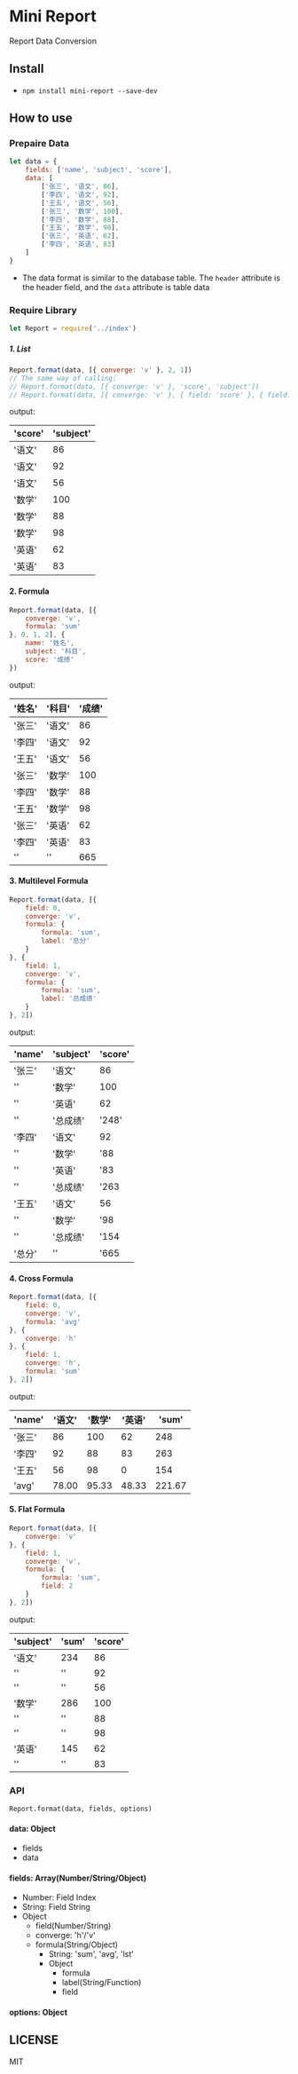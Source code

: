 # Mini Report

Report Data Conversion

## Install

  - `npm install mini-report --save-dev`

## How to use

### Prepaire Data
```javascript
let data = {
    fields: ['name', 'subject', 'score'],
    data: [
        ['张三', '语文', 86],
        ['李四', '语文', 92],
        ['王五', '语文', 56],
        ['张三', '数学', 100],
        ['李四', '数学', 88],
        ['王五', '数学', 98],
        ['张三', '英语', 62],
        ['李四', '英语', 83]
    ]
}
```
* The data format is similar to the database table. The ```header``` attribute is the header field, and the ```data``` attribute is table data

### Require Library
```javascript
let Report = require('../index')
```

##### 1. List
```javascript
Report.format(data, [{ converge: 'v' }, 2, 1])
// The same way of calling: 
// Report.format(data, [{ converge: 'v' }, 'score', 'subject'])
// Report.format(data, [{ converge: 'v' }, { field: 'score' }, { field: 'subject' }])
```

output:

| 'score' | 'subject' |
|---------|-----------|
| '语文'   | 86        |
| '语文'   | 92        |
| '语文'   | 56        |
| '数学'   | 100       |
| '数学'   | 88        |
| '数学'   | 98        |
| '英语'   | 62        |
| '英语'   | 83        |

#### 2. Formula
```javascript
Report.format(data, [{
    converge: 'v',
    formula: 'sum'
}, 0, 1, 2], {
    name: '姓名',
    subject: '科目',
    score: '成绩'
})
```

output:

| '姓名' | '科目' | '成绩' |
|---------|-----------|--------|
| '张三'  | '语文'    | 86      |
| '李四'  | '语文'    | 92      |
| '王五'  | '语文'    | 56      |
| '张三'  | '数学'    | 100     |
| '李四'  | '数学'    | 88      |
| '王五'  | '数学'    | 98      |
| '张三'  | '英语'    | 62      |
| '李四'  | '英语'    | 83      |
| ''      | ''       | 665     |

#### 3. Multilevel Formula
```javascript
Report.format(data, [{
    field: 0,
    converge: 'v',
    formula: {
        formula: 'sum',
        label: '总分'
    }
}, {
    field: 1,
    converge: 'v',
    formula: {
        formula: 'sum',
        label: '总成绩'
    }
}, 2])
```

output:

| 'name' | 'subject' | 'score' |
|---------|-----------|--------|
| '张三'   | '语文'   | 86      |
| ''      | '数学'   | 100   |
| ''      | '英语'   | 62   |
| ''      | '总成绩'   | '248'   |
| '李四'   | '语文'   | 92      |
| ''      | '数学'   | '88      |
| ''      | '英语'   | '83      |
| ''      | '总成绩'   | '263      |
| '王五'   | '语文'   | 56      |
| ''      | '数学'   | '98      |
| ''      | '总成绩'   | '154      |
| '总分'   | ''      | '665      |

#### 4. Cross Formula
```javascript
Report.format(data, [{
    field: 0,
    converge: 'v',
    formula: 'avg'
}, {
    converge: 'h'
}, {
    field: 1,
    converge: 'h',
    formula: 'sum'
}, 2])
```

output:

| 'name' | '语文' | '数学' | '英语' | 'sum' |
|--------|-------|-------|--------|-------|
| '张三'   | 86      | 100      |	62      |	248      |
| '李四'   | 92      |	88      |	83      |	263      |
| '王五'   | 56      |	98      |	0      |	154      |
| 'avg'   | 78.00      |	95.33      |	48.33      |	221.67      |

#### 5. Flat Formula
```javascript
Report.format(data, [{
    converge: 'v'
}, {
    field: 1,
    converge: 'v',
    formula: {
        formula: 'sum',
        field: 2
    }
}, 2])
```

output:

| 'subject' | 'sum' | 'score' |
|---------|-----------|--------|
| '语文'   | 234 | 86      |
| ''       | ''    | 92 |
| ''      | ''     | 56 |
| '数学'   | 286 | 100      |
| ''      | ''  | 88 |
| ''      | ''  | 98 |
| '英语'   | 145 |	62      |
| ''       | '' | 83 |

### API
```
Report.format(data, fields, options)
```

#### data: Object
* fields
* data

#### fields: Array(Number/String/Object)
* Number: Field Index
* String: Field String
* Object
    * field(Number/String)
    * converge: 'h'/'v'
    * formula(String/Object)
        * String: 'sum', 'avg', 'lst'
        * Object
            * formula
            * label(String/Function)
            * field

#### options: Object

## LICENSE
MIT
